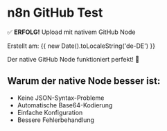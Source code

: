# n8n GitHub Test

✅ **ERFOLG!** Upload mit nativem GitHub Node

Erstellt am: {{ new Date().toLocaleString('de-DE') }}

Der native GitHub Node funktioniert perfekt! 🎉

## Warum der native Node besser ist:
- Keine JSON-Syntax-Probleme
- Automatische Base64-Kodierung
- Einfache Konfiguration
- Bessere Fehlerbehandlung